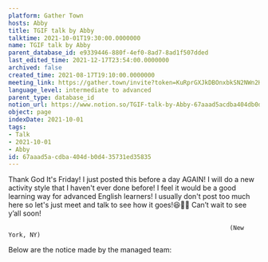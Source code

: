 ```yaml
---
platform: Gather Town
hosts: Abby
title: TGIF talk by Abby
talktime: 2021-10-01T19:30:00.0000000
name: TGIF talk by Abby
parent_database_id: e9339446-880f-4ef0-8ad7-8ad1f507dded
last_edited_time: 2021-12-17T23:54:00.0000000
archived: false
created_time: 2021-08-17T19:10:00.0000000
meeting_link: https://gather.town/invite?token=KuRprGXJkDBOnxbkSN2NWn2HuHjwl9GJ
language_level: intermediate to advanced
parent_type: database_id
notion_url: https://www.notion.so/TGIF-talk-by-Abby-67aaad5acdba404db0d435731ed35835
object: page
indexDate: 2021-10-01
tags:
- Talk
- 2021-10-01
- Abby
id: 67aaad5a-cdba-404d-b0d4-35731ed35835
---
```


Thank God It's Friday! I just posted this before a day AGAIN!
I will do a new activity style that I haven't ever done before! I feel it would be a good learning way for advanced English learners!
I usually don't post too much here so let's just meet and talk to see how it goes!😆👍🏻
Can’t wait to see y’all soon!


                                                                  (New York, NY)
                                                  



Below are the notice made by the managed team:


